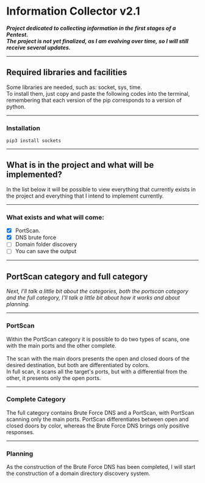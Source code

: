 # Information Collector v2.1
 
<p>

__*Project dedicated to collecting information in the first stages of a Pentest.<br />
The project is not yet finalized, as I am evolving over time, so I will still receive several updates.*__

<p>

---

## Required libraries and facilities

<p>

Some libraries are needed, such as: socket, sys, time.<br />
To install them, just copy and paste the following codes into the terminal, remembering that each version of the pip corresponds to a version of python.<br />

<p>

---

### Installation

`pip3 install sockets`

---

## What is in the project and what will be implemented?

<p>
 
In the list below it will be possible to view everything that currently exists in the project and everything that I intend to implement currently.<br />

</p>

---

### What exists and what will come:

 - [x] PortScan.<br />
 - [x] DNS brute force<br />
 - [ ] Domain folder discovery<br />
 - [ ] You can save the output<br />
 
---

## PortScan category and full category

<p>
 
*Next, I'll talk a little bit about the categories, both the portscan category and the full category, I'll talk a little bit about how it works and about planning.*

</p>

---

### PortScan

<p>
 
Within the PortScan category it is possible to do two types of scans, one with the main ports and the other complete.<br /><br />
The scan with the main doors presents the open and closed doors of the desired destination, but both are differentiated by colors.<br />
In full scan, it scans all the target's ports, but with a differential from the other, it presents only the open ports.

</p>

---

### Complete Category

<p>

The full category contains Brute Force DNS and a PortScan, with PortScan scanning only the main ports. PortScan differentiates between open and closed doors by color, whereas the Brute Force DNS brings only positive responses.

<p>

---

### Planning

<p>
 
 As the construction of the Brute Force DNS has been completed, I will start the construction of a domain directory discovery system.
 
</p>
